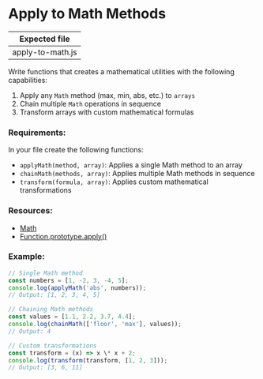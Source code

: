 # Apply to Math Methods

| Expected file    |
| ---------------- |
| apply-to-math.js |

Write functions that creates a mathematical utilities with the following capabilities:

1. Apply any `Math` method (max, min, abs, etc.) to `arrays`
2. Chain multiple `Math` operations in sequence
3. Transform arrays with custom mathematical formulas

### Requirements:

In your file create the following functions:

- `applyMath(method, array)`: Applies a single Math method to an array
- `chainMath(methods, array)`: Applies multiple Math methods in sequence
- `transform(formula, array)`: Applies custom mathematical transformations

### Resources:

- [Math](https://developer.mozilla.org/en-US/docs/Web/JavaScript/Reference/Global_Objects/Math)
- [Function.prototype.apply()](https://developer.mozilla.org/en-US/docs/Web/JavaScript/Reference/Global_Objects/Function/apply)

### Example:

```js
// Single Math method
const numbers = [1, -2, 3, -4, 5];
console.log(applyMath('abs', numbers));
// Output: [1, 2, 3, 4, 5]

// Chaining Math methods
const values = [1.1, 2.2, 3.7, 4.4];
console.log(chainMath(['floor', 'max'], values));
// Output: 4

// Custom transformations
const transform = (x) => x \* x + 2;
console.log(transform(transform, [1, 2, 3]));
// Output: [3, 6, 11]
```
